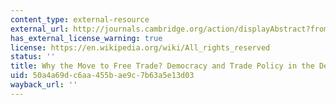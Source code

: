 ```yaml
---
content_type: external-resource
external_url: http://journals.cambridge.org/action/displayAbstract?fromPage=online&aid=278397
has_external_license_warning: true
license: https://en.wikipedia.org/wiki/All_rights_reserved
status: ''
title: Why the Move to Free Trade? Democracy and Trade Policy in the Developing Countries
uid: 50a4a69d-c6aa-455b-ae9c-7b63a5e13d03
wayback_url: ''
---
```

